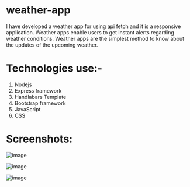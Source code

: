 # weather-app
I have developed a weather app for using api fetch and it is a responsive application. Weather apps enable users to get instant alerts regarding weather conditions. Weather apps are the simplest method to know about the updates of the upcoming weather.

# Technologies use:-
1. Nodejs
2. Express framework
3. Handlabars Template
4. Bootstrap framework
5. JavaScript
6. CSS

# Screenshots:
![image](https://user-images.githubusercontent.com/82088006/178749333-2d13dc78-46db-4ee8-b699-5d5d1103a37e.png)

![image](https://user-images.githubusercontent.com/82088006/178749500-1283b650-14b9-419a-b101-03f61deb3b26.png)

![image](https://user-images.githubusercontent.com/82088006/178749639-66b10db4-8f38-4e8a-a103-87c92ab83f2f.png)
